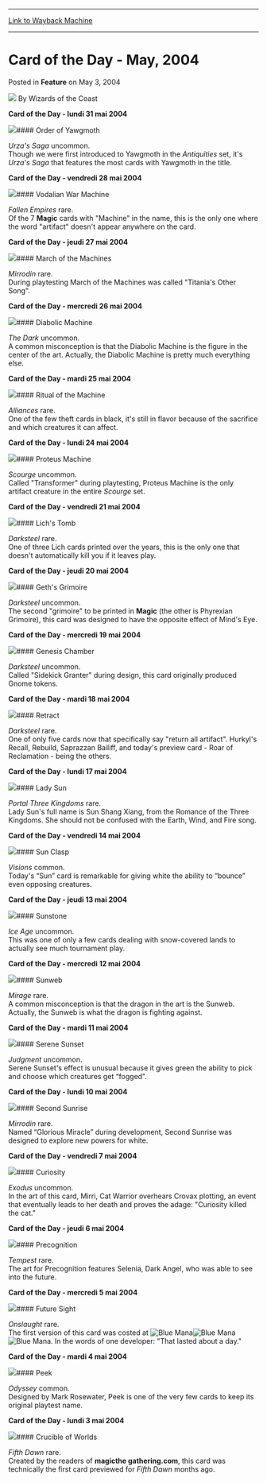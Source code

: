 
---
[Link to Wayback Machine](https://web.archive.org/web/20211024230929/https://magic.wizards.com/en/articles/archive/card-day-may-2004-2004-05-03)

[_metadata_:author]:- "Wizards of the Coast"
[_metadata_:description]:- "Card of the Day - lundi 31 mai 2004      Order of Yawgmoth Urza's Saga uncommon. Though we were first introduced to Yawgmoth in the Antiquities set, it's Urza's Saga that features the most cards with Yawgmoth in the title. Card of the Day - vendredi 28 mai 2004      Vodalian War Machine Fallen Empires rare. Of the 7 Magic cards with `Machine` in the name, this is the only one"
[_metadata_:generator]:- "Drupal 7 (http://drupal.org)"
[_metadata_:node]:- "610221"
[_metadata_:publish_date]:- "2004-05-03"
[_metadata_:source]:- "div-main-content"
[_metadata_:title]:- "Card of the Day - May, 2004"
[_metadata_:wayback_capture_timestamp]:- "2021-10-24 23:09:29"
[_metadata_:wayback_raw_url]:- "https://web.archive.org/web/20211024230929id_/https://magic.wizards.com/en/articles/archive/card-day-may-2004-2004-05-03"
[_metadata_:wayback_url]:- "https://magic.wizards.com/en/articles/archive/card-day-may-2004-2004-05-03"
---


Card of the Day - May, 2004
===========================



 Posted in **Feature**
 on May 3, 2004 






![](https://media.magic.wizards.com/styles/auth_small/public/images/person/wizards_author.jpg)
By Wizards of the Coast













**Card of the Day - lundi 31 mai 2004**


![](http://Gatherer.wizards.com/Handlers/Image.ashx?size=small&type=card&name=Order%20of%20Yawgmoth)#### Order of Yawgmoth


*Urza's Saga* uncommon.   
 Though we were first introduced to Yawgmoth in the *Antiquities* set, it's *Urza's Saga* that features the most cards with Yawgmoth in the title. 
 


**Card of the Day - vendredi 28 mai 2004**


![](http://Gatherer.wizards.com/Handlers/Image.ashx?size=small&type=card&name=Vodalian%20War%20Machine)#### Vodalian War Machine


*Fallen Empires* rare.  
 Of the 7 **Magic** cards with "Machine" in the name, this is the only one where the word "artifact" doesn't appear anywhere on the card. 
 


**Card of the Day - jeudi 27 mai 2004**


![](http://Gatherer.wizards.com/Handlers/Image.ashx?size=small&type=card&name=March%20of%20the%20Machines)#### March of the Machines


*Mirrodin* rare.  
 During playtesting March of the Machines was called "Titania's Other Song". 
 


**Card of the Day - mercredi 26 mai 2004**


![](http://Gatherer.wizards.com/Handlers/Image.ashx?size=small&type=card&name=Diabolic%20Machine)#### Diabolic Machine


*The Dark* uncommon.  
 A common misconception is that the Diabolic Machine is the figure in the center of the art. Actually, the Diabolic Machine is pretty much everything else. 
 


**Card of the Day - mardi 25 mai 2004**


![](http://Gatherer.wizards.com/Handlers/Image.ashx?size=small&type=card&name=Ritual%20of%20the%20Machine)#### Ritual of the Machine


*Alliances* rare.  
One of the few theft cards in black, it's still in flavor because of the sacrifice and which creatures it can affect. 
 


**Card of the Day - lundi 24 mai 2004**


![](http://Gatherer.wizards.com/Handlers/Image.ashx?size=small&type=card&name=Proteus%20Machine)#### Proteus Machine


*Scourge* uncommon.  
 Called "Transformer" during playtesting, Proteus Machine is the only artifact creature in the entire *Scourge* set. 
 


**Card of the Day - vendredi 21 mai 2004**


![](http://Gatherer.wizards.com/Handlers/Image.ashx?size=small&type=card&name=Lich's%20Tomb)#### Lich's Tomb


*Darksteel* rare.  
 One of three Lich cards printed over the years, this is the only one that doesn't automatically kill you if it leaves play. 
 


**Card of the Day - jeudi 20 mai 2004**


![](http://Gatherer.wizards.com/Handlers/Image.ashx?size=small&type=card&name=Geth's%20Grimoire)#### Geth's Grimoire


*Darksteel* uncommon.  
 The second "grimoire" to be printed in **Magic**  (the other is Phyrexian Grimoire), this card was designed to have the opposite effect of Mind's Eye.
 


**Card of the Day - mercredi 19 mai 2004**


![](http://Gatherer.wizards.com/Handlers/Image.ashx?size=small&type=card&name=Genesis%20Chamber)#### Genesis Chamber


*Darksteel* uncommon.  
 Called "Sidekick Granter" during design, this card originally produced Gnome tokens.
 


**Card of the Day - mardi 18 mai 2004**


![](http://Gatherer.wizards.com/Handlers/Image.ashx?size=small&type=card&name=Retract)#### Retract


*Darksteel* rare.  
 One of only five cards now that specifically say "return all artifact". Hurkyl's Recall, Rebuild, Saprazzan Bailiff, and today's preview card - Roar of Reclamation - being the others.
 


**Card of the Day - lundi 17 mai 2004**


![](http://Gatherer.wizards.com/Handlers/Image.ashx?size=small&type=card&name=Lady%20Sun)#### Lady Sun


*Portal Three Kingdoms* rare.  
 Lady Sun's full name is Sun Shang Xiang, from the Romance of the Three Kingdoms. She should not be confused with the Earth, Wind, and Fire song.
 


**Card of the Day - vendredi 14 mai 2004**


![](http://Gatherer.wizards.com/Handlers/Image.ashx?size=small&type=card&name=Sun%20Clasp)#### Sun Clasp


*Visions* common.  
 Today's “Sun” card is remarkable for giving white the ability to “bounce” even opposing creatures. 
 


**Card of the Day - jeudi 13 mai 2004**


![](http://Gatherer.wizards.com/Handlers/Image.ashx?size=small&type=card&name=Sunstone)#### Sunstone


*Ice Age* uncommon.  
 This was one of only a few cards dealing with snow-covered lands to actually see much tournament play. 
 


**Card of the Day - mercredi 12 mai 2004**


![](http://Gatherer.wizards.com/Handlers/Image.ashx?size=small&type=card&name=Sunweb)#### Sunweb


*Mirage* rare.   
 A common misconception is that the dragon in the art is the Sunweb. Actually, the Sunweb is what the dragon is fighting against. 
 


**Card of the Day - mardi 11 mai 2004**


![](http://Gatherer.wizards.com/Handlers/Image.ashx?size=small&type=card&name=Serene%20Sunset)#### Serene Sunset


*Judgment* uncommon.  
Serene Sunset's effect is unusual because it gives green the ability to pick and choose which creatures get “fogged”. 
 


**Card of the Day - lundi 10 mai 2004**


![](http://Gatherer.wizards.com/Handlers/Image.ashx?size=small&type=card&name=Second%20Sunrise)#### Second Sunrise


*Mirrodin* rare.  
 Named “Glorious Miracle” during development, Second Sunrise was designed to explore new powers for white. 
 


**Card of the Day - vendredi 7 mai 2004**


![](http://Gatherer.wizards.com/Handlers/Image.ashx?size=small&type=card&name=Curiosity)#### Curiosity


*Exodus* uncommon.  
 In the art of this card, Mirri, Cat Warrior overhears Crovax plotting, an event that eventually leads to her death and proves the adage: "Curiosity killed the cat."
 


**Card of the Day - jeudi 6 mai 2004**


![](http://Gatherer.wizards.com/Handlers/Image.ashx?size=small&type=card&name=Precognition)#### Precognition


*Tempest* rare.   
 The art for Precognition features Selenia, Dark Angel, who was able to see into the future. 
 


**Card of the Day - mercredi 5 mai 2004**


![](http://Gatherer.wizards.com/Handlers/Image.ashx?size=small&type=card&name=Future%20Sight)#### Future Sight


*Onslaught* rare.   
 The first version of this card was costed at ![Blue Mana](https://magic.wizards.com/images/Symbols/blue_mana.gif)![Blue Mana](https://magic.wizards.com/images/Symbols/blue_mana.gif)![Blue Mana](https://magic.wizards.com/images/Symbols/blue_mana.gif). In the words of one developer: "That lasted about a day."
 


**Card of the Day - mardi 4 mai 2004**


![](http://Gatherer.wizards.com/Handlers/Image.ashx?size=small&type=card&name=Peek)#### Peek


*Odyssey* common.  
 Designed by Mark Rosewater, Peek is one of the very few cards to keep its original playtest name. 
 


**Card of the Day - lundi 3 mai 2004**


![](http://Gatherer.wizards.com/Handlers/Image.ashx?size=small&type=card&name=Crucible%20of%20Worlds)#### Crucible of Worlds


*Fifth Dawn* rare.  
 Created by the readers of **magicthe gathering.com**, this card was technically the first card previewed for *Fifth Dawn* months ago.
 








